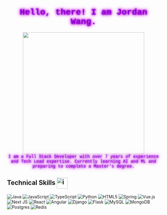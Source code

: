 <div style="font-family: 'Courier New', monospace; color: #9400D3; text-shadow: 0 0 5px #9400D3, 0 0 10px #9400D3, 0 0 15px #FF00FF; animation: blink 4s infinite; text-align: center;">
    <h1>Hello, there! I am Jordan Wang.</h1>
</div>

<style>
@keyframes blink {
    0% { opacity: 1; }
    50% { opacity: 0; }
    100% { opacity: 1; }
}
</style>

<div align="center">
  <img src="https://media1.giphy.com/media/v1.Y2lkPTc5MGI3NjExNDl1eWNwN3d0OG14N3B3cmRldXpqdGJmbWlwd2czMWxlZnc4ZXR2ZyZlcD12MV9pbnRlcm5hbF9naWZfYnlfaWQmY3Q9Zw/w980GFOw5LD5K3qdJX/giphy.webp" width="400">
</div>

<div style="font-family: 'Courier New', monospace; color: #9400D3; text-shadow: 0 0 5px #9400D3, 0 0 10px #9400D3, 0 0 15px #FF00FF; text-align: center;">
    <span>I am a Full Stack Developer with over 7 years of experience and Tech Lead expertise. Currently learning AI and ML and preparing to complete a Master's degree.</span>
</div>

<h2 >Technical Skills <img src="https://images-wixmp-ed30a86b8c4ca887773594c2.wixmp.com/f/dd1fc538-2d86-4c72-9739-cdb64abc08f7/dg91ll9-cd98a618-fa31-48cd-a280-f80ddbe79fa9.png?token=eyJ0eXAiOiJKV1QiLCJhbGciOiJIUzI1NiJ9.eyJzdWIiOiJ1cm46YXBwOjdlMGQxODg5ODIyNjQzNzNhNWYwZDQxNWVhMGQyNmUwIiwiaXNzIjoidXJuOmFwcDo3ZTBkMTg4OTgyMjY0MzczYTVmMGQ0MTVlYTBkMjZlMCIsIm9iaiI6W1t7InBhdGgiOiJcL2ZcL2RkMWZjNTM4LTJkODYtNGM3Mi05NzM5LWNkYjY0YWJjMDhmN1wvZGc5MWxsOS1jZDk4YTYxOC1mYTMxLTQ4Y2QtYTI4MC1mODBkZGJlNzlmYTkucG5nIn1dXSwiYXVkIjpbInVybjpzZXJ2aWNlOmZpbGUuZG93bmxvYWQiXX0.sbLdGP63T65y0Ll_6Hd4KGmk1TyulBkHXYaIbhndq10" alt="img" style="margin-left: 0px;vertical-align: middle; width: 36px; height: 36px;"></h2> 

![Java](https://img.shields.io/badge/java-%23ED8B00.svg?style=for-the-badge&logo=openjdk&logoColor=white)
![JavaScript](https://img.shields.io/badge/javascript-%23323330.svg?style=for-the-badge&logo=javascript&logoColor=%23F7DF1E)
![TypeScript](https://img.shields.io/badge/typescript-%23007ACC.svg?style=for-the-badge&logo=typescript&logoColor=white)
![Python](https://img.shields.io/badge/python-3670A0?style=for-the-badge&logo=python&logoColor=ffdd54)
![HTML5](https://img.shields.io/badge/html5-%23E34F26.svg?style=for-the-badge&logo=html5&logoColor=white)
![Spring](https://img.shields.io/badge/spring-%236DB33F.svg?style=for-the-badge&logo=spring&logoColor=white)
![Vue.js](https://img.shields.io/badge/vuejs-%2335495e.svg?style=for-the-badge&logo=vuedotjs&logoColor=%234FC08D)
![Next JS](https://img.shields.io/badge/Next-black?style=for-the-badge&logo=next.js&logoColor=white)
![React](https://img.shields.io/badge/react-%2320232a.svg?style=for-the-badge&logo=react&logoColor=%2361DAFB)
![Angular](https://img.shields.io/badge/angular-%23DD0031.svg?style=for-the-badge&logo=angular&logoColor=white)
![Django](https://img.shields.io/badge/django-%23092E20.svg?style=for-the-badge&logo=django&logoColor=white)
![Flask](https://img.shields.io/badge/flask-%23000.svg?style=for-the-badge&logo=flask&logoColor=white)
![MySQL](https://img.shields.io/badge/mysql-4479A1.svg?style=for-the-badge&logo=mysql&logoColor=white)
![MongoDB](https://img.shields.io/badge/MongoDB-%234ea94b.svg?style=for-the-badge&logo=mongodb&logoColor=white)
![Postgres](https://img.shields.io/badge/postgres-%23316192.svg?style=for-the-badge&logo=postgresql&logoColor=white)
![Redis](https://img.shields.io/badge/redis-%23DD0031.svg?style=for-the-badge&logo=redis&logoColor=white)